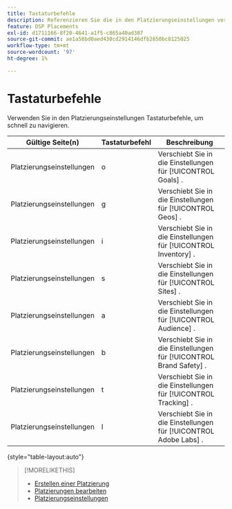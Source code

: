 ```yaml
---
title: Tastaturbefehle
description: Referenzieren Sie die in den Platzierungseinstellungen verfügbaren Tastaturbefehle.
feature: DSP Placements
exl-id: d1711166-8f20-4641-a1f5-c865a40ad387
source-git-commit: ae1a58bd0aed430cd2914146dfb2850bc8125025
workflow-type: tm+mt
source-wordcount: '97'
ht-degree: 1%

---
```


# Tastaturbefehle

Verwenden Sie in den Platzierungseinstellungen Tastaturbefehle, um schnell zu navigieren.<!-- and to create ads and placements -->

| Gültige Seite(n) | Tastaturbefehl | Beschreibung |
| ---------------| ----------- | ---------------------- |
| Platzierungseinstellungen | o | Verschiebt Sie in die Einstellungen für [!UICONTROL Goals] . |
| Platzierungseinstellungen | g | Verschiebt Sie in die Einstellungen für [!UICONTROL Geos] . |
| Platzierungseinstellungen | i | Verschiebt Sie in die Einstellungen für [!UICONTROL Inventory] . |
| Platzierungseinstellungen | s | Verschiebt Sie in die Einstellungen für [!UICONTROL Sites] . |
| Platzierungseinstellungen | a | Verschiebt Sie in die Einstellungen für [!UICONTROL Audience] . |
| Platzierungseinstellungen | b | Verschiebt Sie in die Einstellungen für [!UICONTROL Brand Safety] . |
| Platzierungseinstellungen | t | Verschiebt Sie in die Einstellungen für [!UICONTROL Tracking] . |
| Platzierungseinstellungen | l | Verschiebt Sie in die Einstellungen für [!UICONTROL Adobe Labs] . |

{style="table-layout:auto"}

<!-- | Legacy placement settings | npv | Lets you create a new video placement | -->
<!-- | Legacy placement settings | npd | Lets you create a new display placement | -->
<!-- | Legacy placement settings | nav | Lets you create a new video ad | -->
<!-- | Legacy placement settings | nad | Lets you create a new display ad| -->

>[!MORELIKETHIS]
>
>* [Erstellen einer Platzierung](/help/dsp/campaign-management/placements/placement-create.md)
>* [Platzierungen bearbeiten](/help/dsp/campaign-management/placements/placement-edit.md)
>* [Platzierungseinstellungen](/help/dsp/campaign-management/placements/placement-settings.md)
